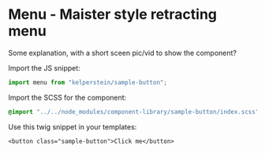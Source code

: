 # Menu - Maister style retracting menu

Some explanation, with a short sceen pic/vid to show the component?

Import the JS snippet:

```js
import menu from "kelperstein/sample-button";
```

Import the SCSS for the component:

```scss
@import "../../node_modules/component-library/sample-button/index.scss";
```

Use this twig snippet in your templates:

```twig
<button class="sample-button">Click me</button>
```

